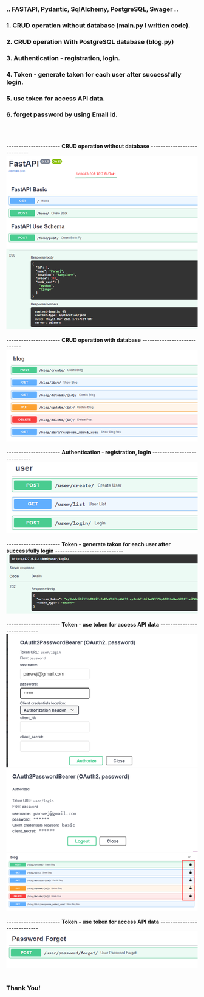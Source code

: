 ### .. FASTAPI, Pydantic, SqlAlchemy, PostgreSQL, Swager ..
### 1. CRUD operation without database (main.py I written code).
### 2. CRUD operation With PostgreSQL database (blog.py)
### 3. Authentication - registration, login. 
### 4. Token - generate takon for each user after successfully login. 
### 5. use token for access API data.  
### 6. forget password by using Email id.
<br><br>

---------------------- <b>CRUD operation without database</b> ----------------------------
![](image-test/fastapi-basic-main.png)
![](image-test/basic_output.png)
<br><br>
---------------------- <b>CRUD operation with database</b> ----------------------------
![](image-test/create_blog_stroe_db.png)
<br><br>
---------------------- <b>Authentication - registration, login</b> ----------------------------
![](image-test/create_user_auth.png)
<br><br>
---------------------- <b>Token - generate takon for each user after successfully login</b>  ----------------------------
![](image-test/token.png)
<br><br>
---------------------- <b>Token - use token for access API data</b> ----------------------------
![](image-test/authenticate_token_user.png)
![](image-test/authenticate_token_success.png)
![](image-test/token_need.png)
<br><br>
---------------------- <b>Token - use token for access API data</b> ----------------------------
![](image-test/forget_pasword.png)
<br><br>

### Thank You!




